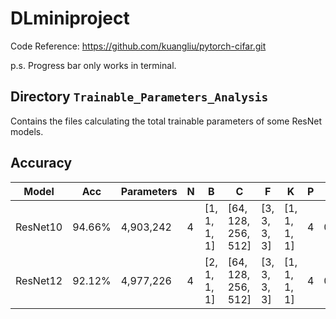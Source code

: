 # DLminiproject

Code Reference: https://github.com/kuangliu/pytorch-cifar.git

p.s. Progress bar only works in terminal.

## Directory `Trainable_Parameters_Analysis`

Contains the files calculating the total trainable parameters of some ResNet models.

## Accuracy

| Model    | Acc  |Parameters|N |B           | C                 | F          | K          | P|LR   |Epochs|
|----------|------|----------|--|------------|-------------------|------------|------------|--|-----|---|
| ResNet10 |94.66%|4,903,242 |4 |[1, 1, 1, 1]|[64, 128, 256, 512]|[3, 3, 3, 3]|[1, 1, 1, 1]|4 |0.1  |200|
| ResNet12 |92.12%|4,977,226 |4 |[2, 1, 1, 1]|[64, 128, 256, 512]|[3, 3, 3, 3]|[1, 1, 1, 1]|4 |0.1  |200|
